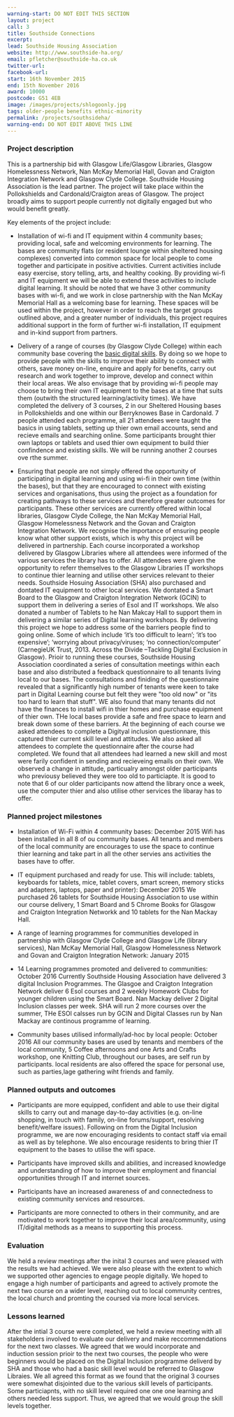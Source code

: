 ```yaml
---
warning-start: DO NOT EDIT THIS SECTION
layout: project
call: 3
title: Southside Connections
excerpt:
lead: Southside Housing Association
website: http://www.southside-ha.org/
email: pfletcher@southside-ha.co.uk
twitter-url:
facebook-url:
start: 16th November 2015
end: 15th November 2016
award: 10000
postcode: G51 4EB
image: /images/projects/shlogoonly.jpg
tags: older-people benefits ethnic-minority
permalink: /projects/southsideha/
warning-end: DO NOT EDIT ABOVE THIS LINE
---
```


### Project description

This is a partnership bid with Glasgow Life/Glasgow Libraries, Glasgow Homelessness Network, Nan McKay Memorial Hall, Govan and Craigton Integration Network and Glasgow Clyde College. Southside Housing Association is the lead partner. The project will take place within the Pollokshields and Cardonald/Craigton areas of Glasgow. The project broadly aims to support people currently not digitally engaged but who would benefit greatly.

Key elements of the project include:

* Installation of wi-fi and IT equipment within 4 community bases; providing local, safe and welcoming environments for learning. The bases are community flats (or resident lounge within sheltered housing complexes) converted into common space for local people to come together and participate in positive activities. Current activities include easy exercise, story telling, arts, and healthy cooking. By providing wi-fi and IT equipment we will be able to extend these activities to include digital learning. It should be noted that we have 3 other community bases with wi-fi, and we work in close partnership with the Nan McKay Memorial Hall as a welcoming base for learning. These spaces will be used within the project, however in order to reach the target groups outlined above, and a greater number of individuals, this project requires additional support in the form of further wi-fi installation, IT equipment and in-kind support from partners.

* Delivery of a range of courses (by Glasgow Clyde College) within each community base covering the [basic digital skills](http://digital.scvo.org.uk/about/basic-digital-skills/). By doing so we hope to provide people with the skills to improve their ability to connect with others, save money on-line, enquire and apply for benefits, carry out research and work together to improve, develop and connect within their local areas. We also envisage that by providing wi-fi people may choose to bring their own IT equipment to the bases at a time that suits them (outwith the structured learning/activity times).
We have completed the delivery of 3 courses, 2 in our Sheltered Housing bases in Pollokshields and one within our Berryknowes Base in Cardonald.  7 people attended each programme, all 21 attendees were taught the basics in using tablets, setting up thier own email accounts, send and recieve emails and searching online.  Some participants brought thier own laptops or tablets and used thier own equipment to build thier confindence and existing skills.  We will be running another 2 courses ove rthe summer.
* Ensuring that people are not simply offered the opportunity of participating in digital learning and using wi-fi in their own time (within the bases), but that they are encouraged to connect with existing services and organisations, thus using the project as a foundation for creating pathways to these services and therefore greater outcomes for participants. These other services are currently offered within local libraries, Glasgow Clyde College, the Nan McKay Memorial Hall, Glasgow Homelessness Network and the Govan and Craigton Integration Network. We recognise the importance of ensuring people know what other support exists, which is why this project will be delivered in partnership.
Each course incorporated a workshop delivered by Glasgow Libraries where all attendees were informed of the various services the library has to offer.  All attendees were given the opportunity to referr themselves to the Glasgow Libraries IT workshops to continue thier learning and utilise other services relevant to theier needs.  Southside Hosuing Association (SHA) also purchased and dontated IT equipment to other local services.  We dontated a Smart Board to the Glasgow and Craigton Integration Network (GCIN) to support them in delivering a series of Esol and IT workshops.  We also donated a number of Tablets to he Nan Makcay Hall to support them in delivering a similar series of Digital learning workshops.
By delivering this project we hope to address some of the barriers people find to going online. Some of which include ‘it’s too difficult to learn’; ‘it’s too expensive’; ‘worrying about privacy/viruses; ‘no connection/computer’ (CarnegieUK Trust, 2013. Across the Divide –Tackling Digital Exclusion in Glasgow).
Prioir to running these courses, Southside Housing Association coordinated a series of consultation meetings within each base and also distributed a feedback questionnaire to all tenants living local to our bases.  The consultations and finiding of the questionnaire revealed that a significantly high number of tenants were keen to take part in Digital Learning course but felt they were "too old now" or "its too hard to learn that stuff".  WE also found that many tenants did not have the finances to install wifi in thier homes and purchase equipment of thier own.  THe local bases provide a safe and free space to learn and break down some of these barriers.  At the beginning of each course we asked attendees to complete a Digityal inclusion questionnare, this captured thier current skill level and attitudes.  We also asked all attendees to complete the questionnaire after the course had completed.  We found that all attendees had learned a new skill and most were farily confident in sending and recieveing emails on their own.  We observed a change in attitude, particualry amongst older participants who previousy believed they were too old to particiapte.  It is good to note that 6 of our older participants now attend the library once a week, use the computer thier and also utilise other services the libaray has to offer.
### Planned project milestones

* Installation of Wi-Fi within 4 community bases: December 2015
Wifi has been installed in all 8 of ou community bases.  All tenants and members of the local community are encourages to use the space to continue thier learning and take part in all the other servies ans activities the bases have to offer.
* IT equipment purchased and ready for use. This will include: tablets, keyboards for tablets, mice, tablet covers, smart screen, memory sticks and adapters, laptops, paper and printer): December 2015
We purchased 26 tablets for Southside Housing Association to use within our course delivery, 1 Smart Board and 5 Chrome Books for Glasgow and Craigton Integration Networkk and 10 tablets for the Nan Mackay Hall.
* A range of learning programmes for communities developed in partnership with Glasgow Clyde College and Glasgow Life (library services), Nan McKay Memorial Hall, Glasgow Homelessness Network and Govan and Craigton Integration Network: January 2015

* 14 Learning programmes promoted and delivered to communities: October 2016
Currently Southside Housing Association have delivered 3 digital Inclusion Programmes.  The Glasgoe and Craigton Integration Network deliver 6 Esol courses and 2 weekly Homework Clubs for younger children using the Smart Board.  Nan Mackay deliver 2 Digital Inclusion classes per week.  SHA will run 2 more courses over the summer, THe ESOl calsses run by GCIN and Digital Classes run by Nan Mackay are continous programme of learning.
* Community bases utilised informally/ad-hoc by local people: October 2016
All our community bases are used by tenants and members of the local community, 5 Coffee afternoons and one Arts and Crafts workshop, one Knitting Club, throughout our bases, are self run by participants.  local residents are also offered the space for personal use, such as parties,lage gathering wiht friends and family.
### Planned outputs and outcomes

* Participants are more equipped, confident and able to use their digital skills to carry out and manage day-to-day activities (e.g. on-line shopping, in touch with family, on-line forums/support, resolving benefit/welfare issues).
Following on from the Digital Inclusion programme, we are now encouraging residents to contact staff via email as well as by telephone.  We also encourage residents to bring thier IT equipment to the bases to utilise the wifi space.
* Participants have improved skills and abilities, and increased knowledge and understanding of how to improve their employment and financial opportunities through IT and internet sources.

* Participants have an increased awareness of and connectedness to existing community services and resources.

* Participants are more connected to others in their community, and are motivated to work together to improve their local area/community, using IT/digital methods as a means to supporting this process.

### Evaluation
We held a review meetings after the inital 3 courses and were pleased with the results we had achieved.  We were also please with the extent to which we supported other agencies to engage people digitally.  We hoped to engage a high number of participants and agreed to actively promote the next two course on a wider level, reaching out to local community centres, the local church and promting the coursed via more local services.

### Lessons learned
After the intial 3 course were completed, we held a review meeting with all stakeholders involved to evaluate our delivery and make reccommendations for the next two classes.  We agreed that we would incorporate and induction session prioir to the next two courses, the people who were beginners would be placed on the Digital Inclusion programme deliverd by SHA and those who had a basic skill level would be referred to Glasgow Libraies.  We all agreed this format as we found that the original 3 courses were somewhat disjointed due to the various skill levels of participants.  Some particiapnts, with no skill level required one one one learning and others needed less support.  Thus, we agreed that we would group the skill levels together.


